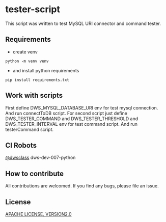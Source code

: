 # tester-script

This script was written to test MySQL URI connector and command tester.

## Requirements

- create venv

```
python -m venv venv
```

- and install python requirements

```
pip install requirements.txt
```

## Work with scripts

First define DWS_MYSQL_DATABASE_URI env for test mysql connection.
And run connectToDB script.
For second script just define DWS_TESTER_COMMAND and DWS_TESTER_THRESHOLD and DWS_TESTER_INTERVAL env for test command script.
And run testerCommand script.

## CI Robots

[@dwsclass](https://github.com/dwsclass) dws-dev-007-python

## How to contribute

All contributions are welcomed. If you find any bugs, please file an issue.

## License

[APACHE LICENSE, VERSION2.0](https://www.apache.org/licenses/LICENSE-2.0)
